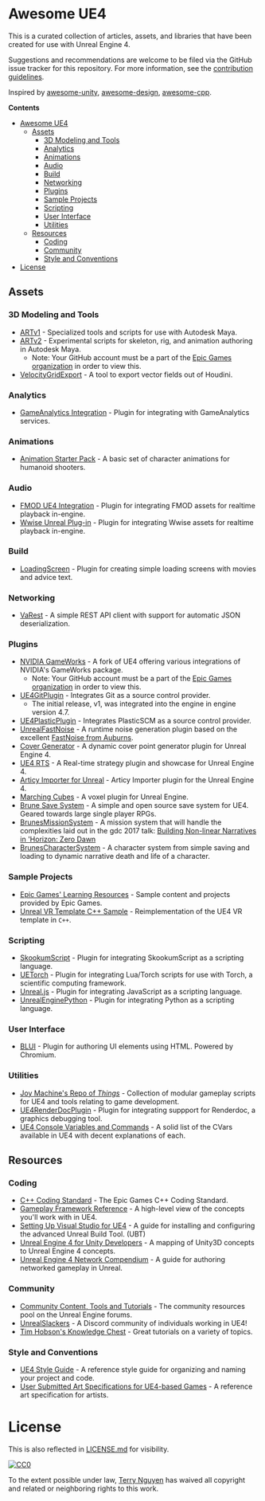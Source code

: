 # Awesome UE4

This is a curated collection of articles, assets, and libraries that have
been created for use with Unreal Engine 4.

Suggestions and recommendations are welcome to be filed via the GitHub issue
tracker for this repository. For more information, see the
[contribution guidelines](CONTRIBUTING.md).

Inspired by [awesome-unity](https://github.com/RyanNielson/awesome-unity),
[awesome-design](https://github.com/gztchan/awesome-design),
[awesome-cpp](https://github.com/fffaraz/awesome-cpp).

**Contents**

- [Awesome UE4](#awesome-ue4)
  - [Assets](#assets)
    - [3D Modeling and Tools](#3d-modeling-and-tools)
    - [Analytics](#analytics)
    - [Animations](#animations)
    - [Audio](#audio)
    - [Build](#build)
    - [Networking](#networking)
    - [Plugins](#plugins)
    - [Sample Projects](#sample-projects)
    - [Scripting](#scripting)
    - [User Interface](#user-interface)
    - [Utilities](#utilities)
  - [Resources](#resources)
    - [Coding](#coding)
    - [Community](#community)
    - [Style and Conventions](#style-and-conventions)
- [License](#license)

## Assets

### 3D Modeling and Tools 
- [ARTv1](https://www.unrealengine.com/marketplace/maya-tools) - Specialized tools and scripts for use with Autodesk Maya.
- [ARTv2](https://github.com/EpicGames/ARTv2) - Experimental scripts for skeleton, rig, and animation authoring in Autodesk Maya.
  - Note: Your GitHub account must be a part of the [Epic Games organization](https://www.unrealengine.com/ue4-on-github) in order to view this.
- [VelocityGridExport](https://www.orbolt.com/asset/Benny::UE4_velocitygridexporter) - A tool to export vector fields out of Houdini.

### Analytics
- [GameAnalytics Integration](https://github.com/GameAnalytics/GA-SDK-UNREAL) - Plugin for integrating with GameAnalytics services.

### Animations
- [Animation Starter Pack](https://www.unrealengine.com/marketplace/animation-starter-pack) - A basic set of character animations for humanoid shooters.

### Audio
- [FMOD UE4 Integration](http://www.fmod.org/documentation/#content/generated/engine_ue4/overview.html) - Plugin for integrating FMOD assets for realtime playback in-engine.
- [Wwise Unreal Plug-in](https://www.audiokinetic.com/library/edge/?source=UE4&id=index.html) - Plugin for integrating Wwise assets for realtime playback in-engine.

### Build
- [LoadingScreen](https://github.com/ue4plugins/LoadingScreen) - Plugin for creating simple loading screens with movies and advice text.

### Networking
- [VaRest](https://github.com/ufna/VaRest) - A simple REST API client with support for automatic JSON deserialization.

### Plugins
- [NVIDIA GameWorks](https://github.com/NvPhysX/UnrealEngine) - A fork of UE4 offering various integrations of NVIDIA's GameWorks package.
  - Note: Your GitHub account must be a part of the [Epic Games organization](https://www.unrealengine.com/ue4-on-github) in order to view this.
- [UE4GitPlugin](https://github.com/SRombauts/UE4GitPlugin) - Integrates Git as a source control provider.
  - The initial release, v1, was integrated into the engine in engine version 4.7.
- [UE4PlasticPlugin](https://github.com/SRombauts/UE4PlasticPlugin) - Integrates PlasticSCM as a source control provider.
- [UnrealFastNoise](https://github.com/midgen/UnrealFastNoise) - A runtime noise generation plugin based on the excellent [FastNoise from Auburns](https://github.com/Auburns/FastNoise).
- [Cover Generator](https://github.com/Deams51/CoverGenerator-UE4) - A dynamic cover point generator plugin for Unreal Engine 4.
- [UE4 RTS](https://github.com/npruehs/ue4-rts) - A Real-time strategy plugin and showcase for Unreal Engine 4. 
- [Articy Importer for Unreal](https://github.com/ArticySoftware/ArticyImporterForUnreal) - Articy Importer plugin for the Unreal Engine 4. 
- [Marching Cubes](https://github.com/Phyronnaz/MarchingCubes) - A voxel plugin for Unreal Engine.
- [Brune Save System](https://github.com/MJBrune/BrunesSaveSystem-UE4Plugin) - A simple and open source save system for UE4. Geared towards large single player RPGs.
- [BrunesMissionSystem](https://github.com/MJBrune/BrunesMissionSystem-UE4Plugin) - A mission system that will handle the complexities laid out in the gdc 2017 talk: [Building Non-linear Narratives in 'Horizon: Zero Dawn](https://www.gdcvault.com/play/1024158/Building-Non-linear-Narratives-in)
- [BrunesCharacterSystem](https://github.com/MJBrune/BrunesCharacterSystem-UE4Plugin) - A character system from simple saving and loading to dynamic narrative death and life of a character.

### Sample Projects
- [Epic Games' Learning Resources](docs/epicsamples.md) - Sample content and projects provided by Epic Games.
- [Unreal VR Template C++ Sample](https://github.com/sclark39/UE-VR-Code-Sample) - Reimplementation of the UE4 VR template in `C++`.

### Scripting
- [SkookumScript](http://skookumscript.com/unreal/) - Plugin for integrating SkookumScript as a scripting language.
- [UETorch](https://github.com/facebook/UETorch) - Plugin for integrating Lua/Torch scripts for use with Torch, a scientific computing framework.
- [Unreal.js](https://github.com/ncsoft/Unreal.js) - Plugin for integrating JavaScript as a scripting language.
- [UnrealEnginePython](https://github.com/20tab/UnrealEnginePython) - Plugin for integrating Python as a scripting language.

### User Interface
- [BLUI](https://github.com/AaronShea/BLUI) - Plugin for authoring UI elements using HTML. Powered by Chromium.

### Utilities
- [Joy Machine's Repo of _Things_](https://github.com/joymachinegames/joymachine-public) - Collection of modular gameplay scripts for UE4 and tools relating to game development.
- [UE4RenderDocPlugin](https://github.com/Temaran/UE4RenderDocPlugin) - Plugin for integrating suppport for Renderdoc, a graphics debugging tool.
- [UE4 Console Variables and Commands](http://www.kosmokleaner.de/ownsoft/UE4CVarBrowser.html) - A solid list of the CVars available in UE4 with decent explanations of each.

## Resources

### Coding
- [C++ Coding Standard](https://docs.unrealengine.com/latest/INT/Programming/Development/CodingStandard/index.html) - The Epic Games C++ Coding Standard.
- [Gameplay Framework Reference](https://docs.unrealengine.com/latest/INT/Gameplay/Framework/QuickReference/index.html) - A high-level view of the concepts you'll work with in UE4.
- [Setting Up Visual Studio for UE4](https://docs.unrealengine.com/latest/INT/Programming/Development/VisualStudioSetup/index.html) - A guide for installing and configuring the advanced Unreal Build Tool. (UBT)
- [Unreal Engine 4 for Unity Developers](https://docs.unrealengine.com/latest/INT/GettingStarted/FromUnity/) - A mapping of Unity3D concepts to Unreal Engine 4 concepts.
- [Unreal Engine 4 Network Compendium](http://cedric-neukirchen.net/2017/02/14/multiplayer-network-compendium/) - A guide for authoring networked gameplay in Unreal.

### Community
- [Community Content, Tools and Tutorials](https://forums.unrealengine.com/forumdisplay.php?12-Community-Content-Tools-and-Tutorials) - The community resources pool on the Unreal Engine forums.
- [UnrealSlackers](http://unrealslackers.org/) - A Discord community of individuals working in UE4!
- [Tim Hobson's Knowledge Chest](http://timhobsonue4.snappages.com/tutorials.htm) - Great tutorials on a variety of topics.

### Style and Conventions
- [UE4 Style Guide](https://github.com/Allar/ue4-style-guide) - A reference style guide for organizing and naming your project and code.
- [User Submitted Art Specifications for UE4-based Games](https://wiki.unrealengine.com/User_Submitted_Art_Specifications) - A reference art specification for artists.

# License

This is also reflected in [LICENSE.md](LICENSE.md) for visibility.

[![CC0](http://mirrors.creativecommons.org/presskit/buttons/88x31/svg/cc-zero.svg)](https://creativecommons.org/publicdomain/zero/1.0/)

To the extent possible under law, [Terry Nguyen](https://terrehbyte.com) has
waived all copyright and related or neighboring rights to this work.
